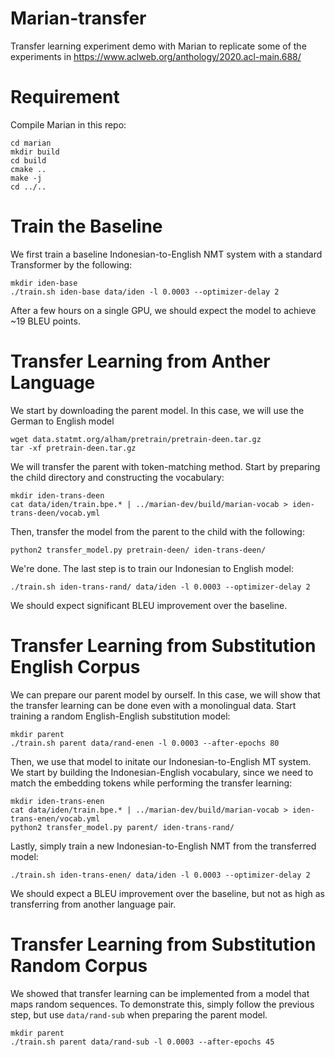 # Marian-transfer
Transfer learning experiment demo with Marian to replicate some of the experiments in https://www.aclweb.org/anthology/2020.acl-main.688/

# Requirement
Compile Marian in this repo:

```
cd marian
mkdir build
cd build
cmake ..
make -j
cd ../..
```

# Train the Baseline

We first train a baseline Indonesian-to-English NMT system with a standard Transformer by the following:

```
mkdir iden-base
./train.sh iden-base data/iden -l 0.0003 --optimizer-delay 2
```

After a few hours on a single GPU, we should expect the model to achieve ~19 BLEU points.
# Transfer Learning from Anther Language

We start by downloading the parent model. In this case, we will use the German to English model

```
wget data.statmt.org/alham/pretrain/pretrain-deen.tar.gz
tar -xf pretrain-deen.tar.gz
```

We will transfer the parent with token-matching method. Start by preparing the child directory and constructing the vocabulary:
```
mkdir iden-trans-deen
cat data/iden/train.bpe.* | ../marian-dev/build/marian-vocab > iden-trans-deen/vocab.yml
```

Then, transfer the model from the parent to the child with the following:

```
python2 transfer_model.py pretrain-deen/ iden-trans-deen/

```

We're done. The last step is to train our Indonesian to English model:
```
./train.sh iden-trans-rand/ data/iden -l 0.0003 --optimizer-delay 2
```

We should expect significant BLEU improvement over the baseline.

# Transfer Learning from Substitution English Corpus

We can prepare our parent model by ourself. In this case, we will show that the transfer learning can be done even with a monolingual data.
Start training a random English-English substitution model:

```
mkdir parent
./train.sh parent data/rand-enen -l 0.0003 --after-epochs 80
```

Then, we use that model to initate our Indonesian-to-English MT system.
We start by building the Indonesian-English vocabulary, since we need to match the embedding tokens while performing the transfer learning:

```
mkdir iden-trans-enen
cat data/iden/train.bpe.* | ../marian-dev/build/marian-vocab > iden-trans-enen/vocab.yml
python2 transfer_model.py parent/ iden-trans-rand/
```

Lastly, simply train a new Indonesian-to-English NMT from the transferred model:

```
./train.sh iden-trans-enen/ data/iden -l 0.0003 --optimizer-delay 2
```

We should expect a BLEU improvement over the baseline, but not as high as transferring from another language pair.


# Transfer Learning from Substitution Random Corpus

We showed that transfer learning can be implemented from a model that maps random sequences. To demonstrate this, simply follow the previous step, but use `data/rand-sub` when preparing the parent model.

```
mkdir parent
./train.sh parent data/rand-sub -l 0.0003 --after-epochs 45
```
